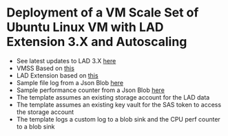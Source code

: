 # Deployment of a VM Scale Set of Ubuntu Linux VM with LAD Extension 3.X and Autoscaling

+ See latest updates to LAD 3.X [here](https://github.com/Azure/azure-linux-extensions/tree/azure-master/Diagnostic)
+ VMSS Based on [this](https://github.com/Azure/azure-quickstart-templates/tree/master/201-vmss-ubuntu-autoscale)
+ LAD Extension based on [this](https://github.com/Azure/azure-linux-extensions/blob/master/Diagnostic/virtual-machines-linux-diagnostic-extension-v3.md)
+ Sample file log from a Json Blob [here](https://github.com/mariuszdotnet/azure-vmss-templates/blob/master/vmss-linux-diagnostics/sample.file.log.json.blob.PT1H.json)
+ Sample performance counter from a Json Blob [here](https://github.com/mariuszdotnet/azure-vmss-templates/blob/master/vmss-linux-diagnostics/sample.perf.log.json.blob.PT1H.json)
+ The template assumes an existing storage account for the LAD data
+ The template assumes an existing key vault for the SAS token to access the storage account
+ The template logs a custom log to a blob sink and the CPU perf counter to a blob sink